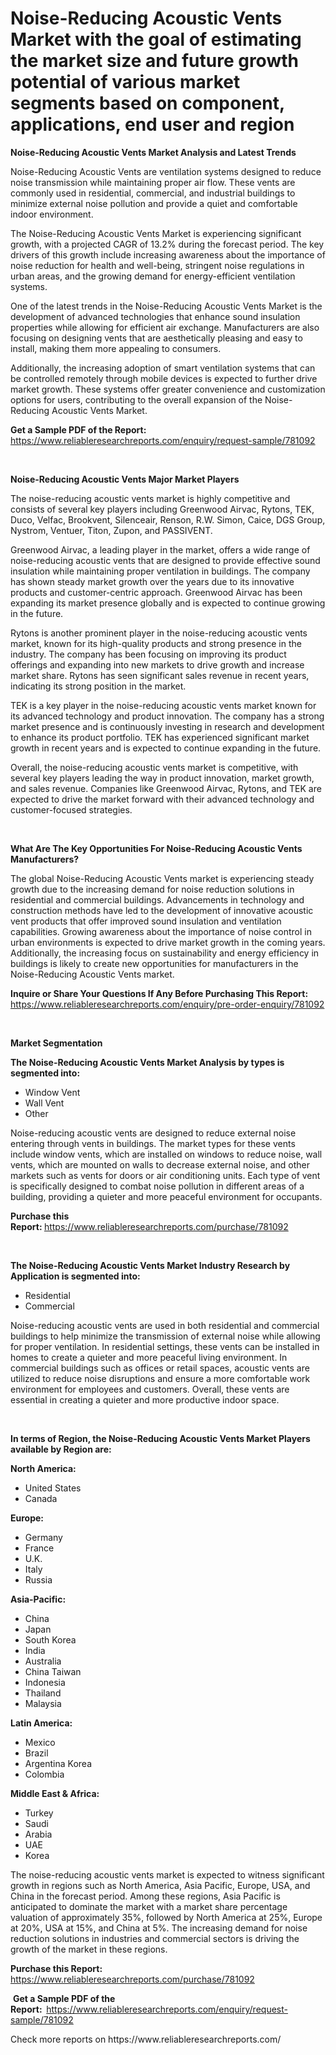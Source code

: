 <p><h1>Noise-Reducing Acoustic Vents Market with the goal of estimating the market size and future growth potential of various market segments based on component, applications, end user and region</h1></p><p><strong>Noise-Reducing Acoustic Vents Market Analysis and Latest Trends</strong></p>
<p><p>Noise-Reducing Acoustic Vents are ventilation systems designed to reduce noise transmission while maintaining proper air flow. These vents are commonly used in residential, commercial, and industrial buildings to minimize external noise pollution and provide a quiet and comfortable indoor environment.</p><p>The Noise-Reducing Acoustic Vents Market is experiencing significant growth, with a projected CAGR of 13.2% during the forecast period. The key drivers of this growth include increasing awareness about the importance of noise reduction for health and well-being, stringent noise regulations in urban areas, and the growing demand for energy-efficient ventilation systems.</p><p>One of the latest trends in the Noise-Reducing Acoustic Vents Market is the development of advanced technologies that enhance sound insulation properties while allowing for efficient air exchange. Manufacturers are also focusing on designing vents that are aesthetically pleasing and easy to install, making them more appealing to consumers.</p><p>Additionally, the increasing adoption of smart ventilation systems that can be controlled remotely through mobile devices is expected to further drive market growth. These systems offer greater convenience and customization options for users, contributing to the overall expansion of the Noise-Reducing Acoustic Vents Market.</p></p>
<p><strong>Get a Sample PDF of the Report:&nbsp;</strong> <a href="https://www.reliableresearchreports.com/enquiry/request-sample/781092">https://www.reliableresearchreports.com/enquiry/request-sample/781092</a></p>
<p>&nbsp;</p>
<p><strong>Noise-Reducing Acoustic Vents Major Market Players</strong></p>
<p><p>The noise-reducing acoustic vents market is highly competitive and consists of several key players including Greenwood Airvac, Rytons, TEK, Duco, Velfac, Brookvent, Silenceair, Renson, R.W. Simon, Caice, DGS Group, Nystrom, Ventuer, Titon, Zupon, and PASSIVENT.</p><p>Greenwood Airvac, a leading player in the market, offers a wide range of noise-reducing acoustic vents that are designed to provide effective sound insulation while maintaining proper ventilation in buildings. The company has shown steady market growth over the years due to its innovative products and customer-centric approach. Greenwood Airvac has been expanding its market presence globally and is expected to continue growing in the future.</p><p>Rytons is another prominent player in the noise-reducing acoustic vents market, known for its high-quality products and strong presence in the industry. The company has been focusing on improving its product offerings and expanding into new markets to drive growth and increase market share. Rytons has seen significant sales revenue in recent years, indicating its strong position in the market.</p><p>TEK is a key player in the noise-reducing acoustic vents market known for its advanced technology and product innovation. The company has a strong market presence and is continuously investing in research and development to enhance its product portfolio. TEK has experienced significant market growth in recent years and is expected to continue expanding in the future.</p><p>Overall, the noise-reducing acoustic vents market is competitive, with several key players leading the way in product innovation, market growth, and sales revenue. Companies like Greenwood Airvac, Rytons, and TEK are expected to drive the market forward with their advanced technology and customer-focused strategies.</p></p>
<p>&nbsp;</p>
<p><strong>What Are The Key Opportunities For Noise-Reducing Acoustic Vents Manufacturers?</strong></p>
<p><p>The global Noise-Reducing Acoustic Vents market is experiencing steady growth due to the increasing demand for noise reduction solutions in residential and commercial buildings. Advancements in technology and construction methods have led to the development of innovative acoustic vent products that offer improved sound insulation and ventilation capabilities. Growing awareness about the importance of noise control in urban environments is expected to drive market growth in the coming years. Additionally, the increasing focus on sustainability and energy efficiency in buildings is likely to create new opportunities for manufacturers in the Noise-Reducing Acoustic Vents market.</p></p>
<p><strong>Inquire or Share Your Questions If Any Before Purchasing This Report:</strong> <a href="https://www.reliableresearchreports.com/enquiry/pre-order-enquiry/781092">https://www.reliableresearchreports.com/enquiry/pre-order-enquiry/781092</a></p>
<p>&nbsp;</p>
<p><strong>Market Segmentation</strong></p>
<p><strong>The Noise-Reducing Acoustic Vents Market Analysis by types is segmented into:</strong></p>
<p><ul><li>Window Vent</li><li>Wall Vent</li><li>Other</li></ul></p>
<p><p>Noise-reducing acoustic vents are designed to reduce external noise entering through vents in buildings. The market types for these vents include window vents, which are installed on windows to reduce noise, wall vents, which are mounted on walls to decrease external noise, and other markets such as vents for doors or air conditioning units. Each type of vent is specifically designed to combat noise pollution in different areas of a building, providing a quieter and more peaceful environment for occupants.</p></p>
<p><strong>Purchase this Report:&nbsp;</strong><a href="https://www.reliableresearchreports.com/purchase/781092">https://www.reliableresearchreports.com/purchase/781092</a></p>
<p>&nbsp;</p>
<p><strong>The Noise-Reducing Acoustic Vents Market Industry Research by Application is segmented into:</strong></p>
<p><ul><li>Residential</li><li>Commercial</li></ul></p>
<p><p>Noise-reducing acoustic vents are used in both residential and commercial buildings to help minimize the transmission of external noise while allowing for proper ventilation. In residential settings, these vents can be installed in homes to create a quieter and more peaceful living environment. In commercial buildings such as offices or retail spaces, acoustic vents are utilized to reduce noise disruptions and ensure a more comfortable work environment for employees and customers. Overall, these vents are essential in creating a quieter and more productive indoor space.</p></p>
<p>&nbsp;</p>
<p><strong>In terms of Region, the Noise-Reducing Acoustic Vents Market Players available by Region are:</strong></p>
<p>
    <p> <strong> North America: </strong>
        <ul>
            <li>United States</li>
            <li>Canada</li>
        </ul>
        </p> 
    <p> <strong> Europe: </strong>
        <ul>
            <li>Germany</li>
            <li>France</li>
            <li>U.K.</li>
            <li>Italy</li>
            <li>Russia</li>
        </ul>
        </p> 
    <p> <strong> Asia-Pacific: </strong>
        <ul>
            <li>China</li>
            <li>Japan</li>
            <li>South Korea</li>
            <li>India</li>
            <li>Australia</li>
            <li>China Taiwan</li>
            <li>Indonesia</li>
            <li>Thailand</li>
            <li>Malaysia</li>
        </ul>
        </p> 
    <p> <strong> Latin America: </strong>
        <ul>
            <li>Mexico</li>
            <li>Brazil</li>
            <li>Argentina Korea</li>
            <li>Colombia</li>
        </ul>
        </p> 
    <p> <strong> Middle East & Africa: </strong>
        <ul>
            <li>Turkey</li>
            <li>Saudi</li>
            <li>Arabia</li>
            <li>UAE</li>
            <li>Korea</li>
        </ul>
    </p>
    </p>
<p><p>The noise-reducing acoustic vents market is expected to witness significant growth in regions such as North America, Asia Pacific, Europe, USA, and China in the forecast period. Among these regions, Asia Pacific is anticipated to dominate the market with a market share percentage valuation of approximately 35%, followed by North America at 25%, Europe at 20%, USA at 15%, and China at 5%. The increasing demand for noise reduction solutions in industries and commercial sectors is driving the growth of the market in these regions.</p></p>
<p><strong>Purchase this Report: </strong><a href="https://www.reliableresearchreports.com/purchase/781092">https://www.reliableresearchreports.com/purchase/781092</a></p>
<p>&nbsp;<strong>Get a Sample PDF of the Report:&nbsp;&nbsp;</strong><a href="https://www.reliableresearchreports.com/enquiry/request-sample/781092">https://www.reliableresearchreports.com/enquiry/request-sample/781092</a></p>
<p><strong></strong></p>
<p>Check more reports on https://www.reliableresearchreports.com/</p>